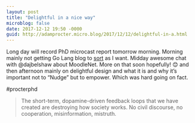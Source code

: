 ```yaml
---
layout: post
title: "Delightful in a nice way"
microblog: false
date: 2017-12-12 19:50 -0000
guid: http://adamprocter.micro.blog/2017/12/12/delightful-in-a.html
---
```

Long day will record PhD microcast report tomorrow morning. Morning mainly not getting Go Lang blog to [sort](https://play.golang.org/p/bBR8wfcZfb) as I want. Midday awesome chat with @dajbelshaw about MoodleNet. More on that soon hopefully! 😊 and then afternoon mainly on delightful design and what it is and why it’s important not to “Nudge” but to empower. Which was hard going on fact. 

#procterphd 

> The short-term, dopamine-driven feedback loops that we have created are destroying how society works. No civil discourse, no cooperation, misinformation, mistruth.
